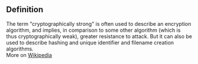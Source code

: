 ## Definition
The term "cryptographically strong" is often used to describe an encryption algorithm, and implies, in comparison to some other algorithm (which is thus cryptographically weak), greater resistance to attack. But it can also be used to describe hashing and unique identifier and filename creation algorithms.\
More on [Wikipedia](https://en.wikipedia.org/wiki/Strong_cryptography)